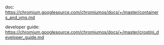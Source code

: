 doc: https://chromium.googlesource.com/chromiumos/docs/+/master/containers_and_vms.md

developer guide: https://chromium.googlesource.com/chromiumos/docs/+/master/crostini_developer_guide.md
